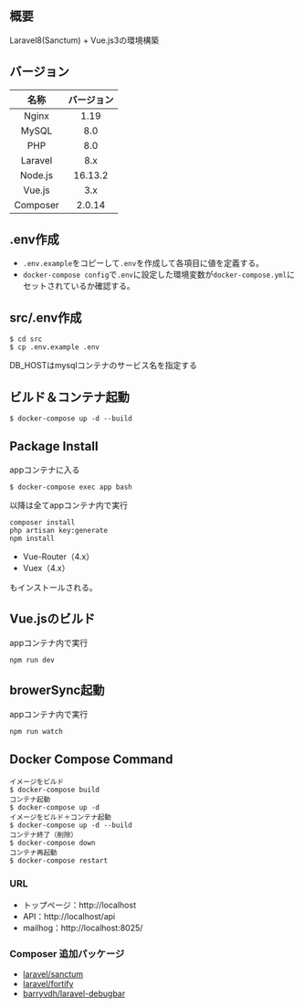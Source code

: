 ## 概要
Laravel8(Sanctum) + Vue.js3の環境構築

## バージョン

|名称|バージョン|
|:--:|:--:|
|Nginx|1.19|
|MySQL|8.0|
|PHP|8.0|
|Laravel|8.x|
|Node.js|16.13.2|
|Vue.js|3.x|
|Composer|2.0.14|

## .env作成
- `.env.example`をコピーして`.env`を作成して各項目に値を定義する。
- `docker-compose config`で`.env`に設定した環境変数が`docker-compose.yml`にセットされているか確認する。

## src/.env作成

```
$ cd src
$ cp .env.example .env
```
DB_HOSTはmysqlコンテナのサービス名を指定する

## ビルド＆コンテナ起動

```
$ docker-compose up -d --build
```

## Package Install

appコンテナに入る

```
$ docker-compose exec app bash
```

以降は全てappコンテナ内で実行

```
composer install
php artisan key:generate
npm install
```

- Vue-Router（4.x）
- Vuex（4.x）

もインストールされる。


## Vue.jsのビルド

appコンテナ内で実行

```
npm run dev
```


## browerSync起動

appコンテナ内で実行

```
npm run watch
```

## Docker Compose Command

```
イメージをビルド
$ docker-compose build
コンテナ起動
$ docker-compose up -d
イメージをビルド＋コンテナ起動
$ docker-compose up -d --build
コンテナ終了（削除）
$ docker-compose down
コンテナ再起動
$ docker-compose restart
```

### URL

- トップページ：http://localhost
- API：http://localhost/api
- mailhog：http://localhost:8025/

### Composer 追加パッケージ

- [laravel/sanctum](https://github.com/laravel/sanctum)
- [laravel/fortify](https://github.com/laravel/fortify)
- [barryvdh/laravel-debugbar](https://github.com/barryvdh/laravel-debugbar)
